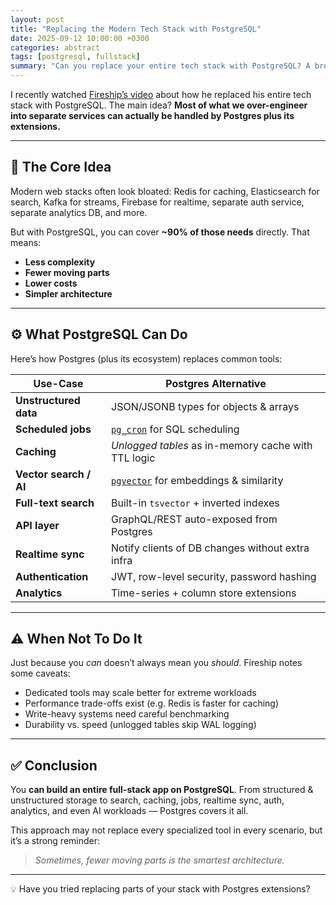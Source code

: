 ```yaml
---
layout: post
title: "Replacing the Modern Tech Stack with PostgreSQL"
date: 2025-09-12 10:00:00 +0300
categories: abstract
tags: [postgresql, fullstack]
summary: "Can you replace your entire tech stack with PostgreSQL? A breakdown of Fireship's video exploring Postgres extensions and features."
---
```


I recently watched [Fireship’s video](https://youtu.be/3JW732GrMdg?si=7QJOXUgou0zC_w_-) about how he replaced his entire tech stack with PostgreSQL. The main idea? **Most of what we over-engineer into separate services can actually be handled by Postgres plus its extensions.**

---

## 🎯 The Core Idea

Modern web stacks often look bloated: Redis for caching, Elasticsearch for search, Kafka for streams, Firebase for realtime, separate auth service, separate analytics DB, and more.

But with PostgreSQL, you can cover **~90% of those needs** directly. That means:

- **Less complexity**
- **Fewer moving parts**
- **Lower costs**
- **Simpler architecture**

---

## ⚙️ What PostgreSQL Can Do

Here’s how Postgres (plus its ecosystem) replaces common tools:

| Use-Case               | Postgres Alternative                                                           |
| ---------------------- | ------------------------------------------------------------------------------ |
| **Unstructured data**  | JSON/JSONB types for objects & arrays                                          |
| **Scheduled jobs**     | [`pg_cron`](https://github.com/citusdata/pg_cron) for SQL scheduling           |
| **Caching**            | _Unlogged tables_ as in-memory cache with TTL logic                            |
| **Vector search / AI** | [`pgvector`](https://github.com/pgvector/pgvector) for embeddings & similarity |
| **Full-text search**   | Built-in `tsvector` + inverted indexes                                         |
| **API layer**          | GraphQL/REST auto-exposed from Postgres                                        |
| **Realtime sync**      | Notify clients of DB changes without extra infra                               |
| **Authentication**     | JWT, row-level security, password hashing                                      |
| **Analytics**          | Time-series + column store extensions                                          |

---

## ⚠️ When Not To Do It

Just because you _can_ doesn’t always mean you _should_. Fireship notes some caveats:

- Dedicated tools may scale better for extreme workloads
- Performance trade-offs exist (e.g. Redis is faster for caching)
- Write-heavy systems need careful benchmarking
- Durability vs. speed (unlogged tables skip WAL logging)

---

## ✅ Conclusion

You **can build an entire full-stack app on PostgreSQL**. From structured & unstructured storage to search, caching, jobs, realtime sync, auth, analytics, and even AI workloads — Postgres covers it all.

This approach may not replace every specialized tool in every scenario, but it’s a strong reminder:

> _Sometimes, fewer moving parts is the smartest architecture._

---

💡 Have you tried replacing parts of your stack with Postgres extensions?
